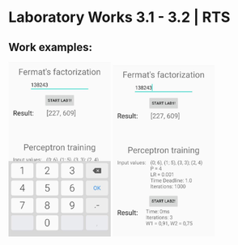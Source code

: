 # Laboratory Works 3.1 - 3.2 | RTS

## Work examples:

<img src="photo_2020-05-15_17-31-04.jpg" width="40%">

<img src="photo_2020-05-15_17-31-05.jpg" width="40%">
